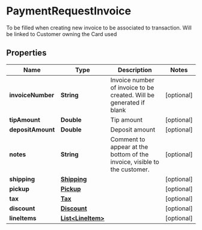 

# PaymentRequestInvoice

To be filled when creating new invoice to be associated to transaction. Will be linked to Customer owning the Card used

## Properties

| Name | Type | Description | Notes |
|------------ | ------------- | ------------- | -------------|
|**invoiceNumber** | **String** | Invoice number of invoice to be created. Will be generated if blank |  [optional] |
|**tipAmount** | **Double** | Tip amount |  [optional] |
|**depositAmount** | **Double** | Deposit amount |  [optional] |
|**notes** | **String** | Comment to appear at the bottom of the invoice, visible to the customer. |  [optional] |
|**shipping** | [**Shipping**](Shipping.md) |  |  [optional] |
|**pickup** | [**Pickup**](Pickup.md) |  |  [optional] |
|**tax** | [**Tax**](Tax.md) |  |  [optional] |
|**discount** | [**Discount**](Discount.md) |  |  [optional] |
|**lineItems** | [**List&lt;LineItem&gt;**](LineItem.md) |  |  [optional] |



